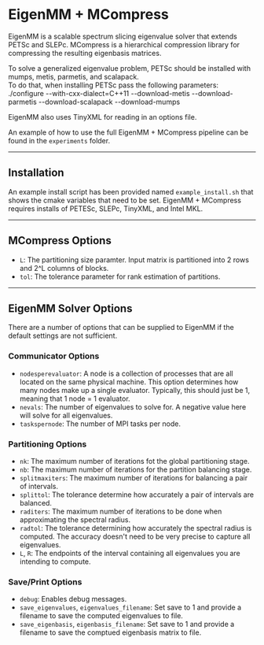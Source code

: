 # EigenMM + MCompress

EigenMM is a scalable spectrum slicing eigenvalue solver that extends PETSc and SLEPc. MCompress is a hierarchical compression library for compressing the resulting eigenbasis matrices.

To solve a generalized eigenvalue problem, PETSc should be installed with mumps, metis, parmetis, and scalapack.\
To do that, when installing PETSc pass the following parameters:\
./configure --with-cxx-dialect=C++11 --download-metis --download-parmetis --download-scalapack --download-mumps

EigenMM also uses TinyXML for reading in an options file.

An example of how to use the full EigenMM + MCompress pipeline can be found in the `experiments` folder.

---

## Installation
An example install script has been provided named `example_install.sh` that shows the cmake variables that need to be set. EigenMM + MCompress requires installs of PETESc, SLEPc, TinyXML, and Intel MKL. 

---

## MCompress Options

- `L`: The partitioning size paramter. Input matrix is partitioned into 2 rows and 2^L columns of blocks.
- `tol`: The tolerance parameter for rank estimation of partitions.

---

## EigenMM Solver Options
There are a number of options that can be supplied to EigenMM if the default settings are not sufficient.

### Communicator Options

- `nodesperevaluator`: A node is a collection of processes that are all located on the same physical machine. This option determines how many nodes make up a single evaluator. Typically, this should just be 1, meaning that 1 node = 1 evaluator.
- `nevals`: The number of eigenvalues to solve for. A negative value here will solve for all eigenvalues.
- `taskspernode`: The number of MPI tasks per node.

### Partitioning Options

- `nk`: The maximum number of iterations fot the global partitioning stage.
- `nb`: The maximum number of iterations for the partition balancing stage.
- `splitmaxiters`: The maximum number of iterations for balancing a pair of intervals.
- `splittol`: The tolerance determine how accurately a pair of intervals are balanced.
- `raditers`: The maximum number of iterations to be done when approximating the spectral radius.
- `radtol`: The tolerance determining how accurately the spectral radius is computed. The accuracy doesn't need to be very precise to capture all eigenvalues.
- `L`, `R`: The endpoints of the interval containing all eigenvalues you are intending to compute.

### Save/Print Options
- `debug`: Enables debug messages.
- `save_eigenvalues`, `eigenvalues_filename`: Set save to 1 and provide a filename to save the computed eigenvalues to file.
- `save_eigenbasis`, `eigenbasis_filename`: Set save to 1 and provide a filename to save the comptued eigenbasis matrix to file.

